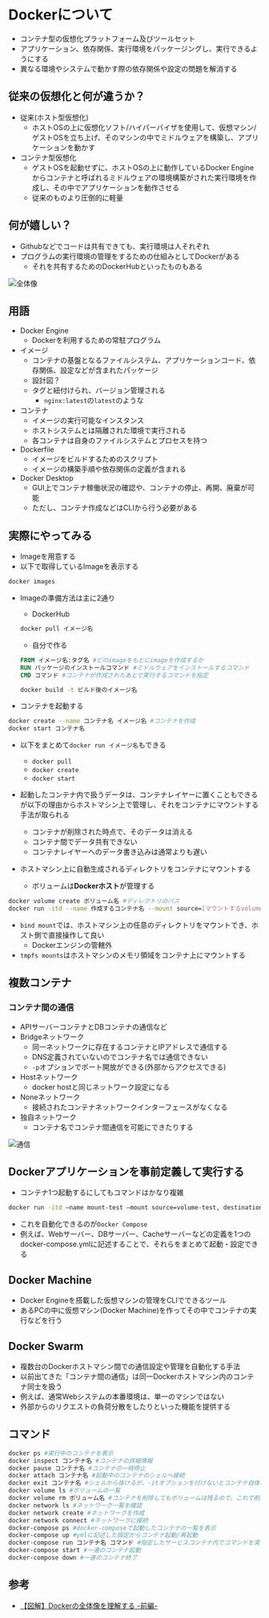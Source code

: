 # Dockerについて

- コンテナ型の仮想化プラットフォーム及びツールセット
- アプリケーション、依存関係、実行環境をパッケージングし、実行できるようにする
- 異なる環境やシステムで動かす際の依存関係や設定の問題を解消する

## 従来の仮想化と何が違うか？

- 従来(ホスト型仮想化)
  - ホストOSの上に仮想化ソフト/ハイパーバイザを使用して、仮想マシン/ゲストOSを立ち上げ、そのマシンの中でミドルウェアを構築し、アプリケーションを動かす
- コンテナ型仮想化
  - ゲストOSを起動せずに、ホストOSの上に動作しているDocker Engineからコンテナと呼ばれるミドルウェアの環境構築がされた実行環境を作成し、その中でアプリケーションを動作させる
  - 従来のものより圧倒的に軽量

## 何が嬉しい？

- Githubなどでコードは共有できても、実行環境は人それぞれ
- プログラムの実行環境の管理をするための仕組みとしてDockerがある
  - それを共有するためのDockerHubといったものもある

![全体像](https://qiita-user-contents.imgix.net/https%3A%2F%2Fqiita-image-store.s3.amazonaws.com%2F0%2F209909%2F7da0cb86-e305-7fc0-1fe1-d7be4d86ffba.png?ixlib=rb-4.0.0&auto=format&gif-q=60&q=75&w=1400&fit=max&s=55ee7d88a71ceddd42df9d181dc0fa15)

## 用語

- Docker Engine
  - Dockerを利用するための常駐プログラム
- イメージ
  - コンテナの基盤となるファイルシステム、アプリケーションコード、依存関係、設定などが含まれたパッケージ
  - 設計図？
  - タグと紐付けられ、バージョン管理される
    - `nginx:latest`の`latest`のような
- コンテナ
  - イメージの実行可能なインスタンス
  - ホストシステムとは隔離された環境で実行される
  - 各コンテナは自身のファイルシステムとプロセスを持つ
- Dockerfile
  - イメージをビルドするためのスクリプト
  - イメージの構築手順や依存関係の定義が含まれる
- Docker Desktop
  - GUI上でコンテナ稼働状況の確認や、コンテナの停止、再開、廃棄が可能
  - ただし、コンテナ作成などはCLIから行う必要がある

## 実際にやってみる

- Imageを用意する
- 以下で取得しているImageを表示する

```sh
docker images
```

- Imageの準備方法は主に2通り
  - DockerHub

  ```sh
  docker pull イメージ名
  ```
  
  - 自分で作る

  ```dockerfile
  FROM イメージ名:タグ名 #どのimageをもとにimageを作成するか
  RUN パッケージのインストールコマンド #ミドルウェアをインストールするコマンド
  CMD コマンド #コンテナが作成されたあとで実行するコマンドを指定
  ```

  ```sh
  docker build -t ビルド後のイメージ名
  ```

- コンテナを起動する

```sh
docker create --name コンテナ名 イメージ名 #コンテナを作成
docker start コンテナ名
```

- 以下をまとめて`docker run イメージ名`もできる
  - `docker pull`
  - `docker create`
  - `docker start`

- 起動したコンテナ内で扱うデータは、コンテナレイヤーに置くこともできるが以下の理由からホストマシン上で管理し、それをコンテナにマウントする手法が取られる
  - コンテナが削除された時点で、そのデータは消える
  - コンテナ間でデータ共有できない
  - コンテナレイヤーへのデータ書き込みは通常よりも遅い
- ホストマシン上に自動生成されるディレクトリをコンテナにマウントする
  - ボリュームは**Dockerホスト**が管理する

```sh
docker volume create ボリューム名 #ディレクトリのパス
docker run -itd --name 作成するコンテナ名 --mount source=[マウントするvolume名],target=[コンテナ上のマウント先ディレクトリ] イメージ名
```

- `bind mount`では、ホストマシン上の任意のディレクトリをマウントでき、ホスト側で直接操作して良い
  - Dockerエンジンの管轄外
- `tmpfs mounts`はホストマシンのメモリ領域をコンテナ上にマウントする

## 複数コンテナ

### コンテナ間の通信

- APIサーバーコンテナとDBコンテナの通信など
- Bridgeネットワーク
  - 同一ネットワークに存在するコンテナとIPアドレスで通信する
  - DNS定義されていないのでコンテナ名では通信できない
  - `-p`オプションでポート開放ができる(外部からアクセスできる)
- Hostネットワーク
  - docker hostと同じネットワーク設定になる
- Noneネットワーク
  - 接続されたコンテナネットワークインターフェースがなくなる
- 独自ネットワーク
  - コンテナ名でコンテナ間通信を可能にできたりする

![通信](https://qiita-user-contents.imgix.net/https%3A%2F%2Fqiita-image-store.s3.amazonaws.com%2F0%2F209909%2Fc29a5550-3907-cc67-dd4e-04ee7fe70fb2.png?ixlib=rb-4.0.0&auto=format&gif-q=60&q=75&w=1400&fit=max&s=7c64468a01f76fe9b22519f4dc113e95)

## Dockerアプリケーションを事前定義して実行する

- コンテナ1つ起動するにしてもコマンドはかなり複雑

```sh
docker run -itd —name mount-test —mount source=volume-test, destination=/etc/nginx,readonly nginx
```

- これを自動化できるのが`Docker Compose`
- 例えば、Webサーバー、DBサーバー、Cacheサーバーなどの定義を1つのdocker-compose.ymlに記述することで、それらをまとめて起動・設定できる

## Docker Machine

- Docker Engineを搭載した仮想マシンの管理をCLIでできるツール
- あるPCの中に仮想マシン(Docker Machine)を作ってその中でコンテナの実行などを行う

## Docker Swarm

- 複数台のDockerホストマシン間での通信設定や管理を自動化する手法
- 以前出てきた「コンテナ間の通信」は同一Dockerホストマシン内のコンテナ同士を扱う
- 例えば、通常Webシステムの本番環境は、単一のマシンではない
- 外部からのリクエストの負荷分散をしたりといった機能を提供する

## コマンド

```sh
docker ps #実行中のコンテナを表示
docker inspect コンテナ名 #コンテナの詳細情報
docker pause コンテナ名 #コンテナの一時停止
docker attach コンテナ名 #起動中のコンテナのシェルへ接続
docker exit コンテナ名 #シェルから抜けるが、-itオプションを付けないとコンテナ自体が終了する
docker volume ls #ボリュームの一覧
docker volume rm ボリューム名 #コンテナを削除してもボリュームは残るので、これで削除する必要がある
docker network ls #ネットワーク一覧を確認
docker network create #ネットワークを作成
docker network connect #ネットワークに接続
docker-compose ps #docker-composeで起動したコンテナの一覧を表示
docker-compose up #ymlに記述した設定からコンテナ起動/再起動
docker-compose run コンテナ名 コマンド #指定したサービスコンテナ内でコマンドを実行
docker-compose start #一連のコンテナ起動
docker-compose down #一連のコンテナ終了
```

## 参考

- [【図解】Dockerの全体像を理解する -前編-](https://qiita.com/etaroid/items/b1024c7d200a75b992fc)
